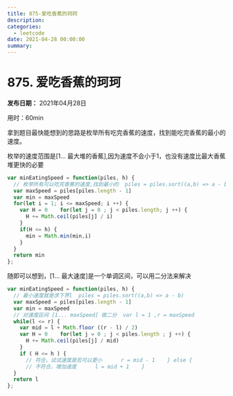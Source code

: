 ```yaml
---
title: 875-爱吃香蕉的珂珂
description: 
categories:
  - leetcode
date: 2021-04-28 00:00:00
summary: 
---
```


# 875. 爱吃香蕉的珂珂

**发布日期：** 2021年04月28日

用时：60min

拿到题目最快能想到的思路是枚举所有吃完香蕉的速度，找到能吃完香蕉的最小的速度。

枚举的速度范围是[1… 最大堆的香蕉],因为速度不会小于1，也没有速度比最大香蕉堆更快的必要

```javascript
var minEatingSpeed = function(piles, h) {
  // 枚举所有可以吃完香蕉的速度,找到最小的  piles = piles.sort((a,b) => a - b)
  var maxSpeed = piles[piles.length - 1]
  var min = maxSpeed
  for(let i = 1; i <= maxSpeed; i ++) {
    var H = 0    for(let j = 0 ; j < piles.length; j ++) {
      H += Math.ceil(piles[j] / i)
    }
    if(H <= h) {
      min = Math.min(min,i)
    }
  }
  return min
};
```

随即可以想到，[1… 最大速度]是一个单调区间，可以用二分法来解决

```javascript
var minEatingSpeed = function(piles, h) {
  // 最小速度就是求下界l  piles = piles.sort((a,b) => a - b)
  var maxSpeed = piles[piles.length - 1]
  var min = maxSpeed
  // 对速度区间 [1... maxSpeed] 做二分  var l = 1 ,r = maxSpeed
  while(l <= r) {
    var mid = l + Math.floor ((r - l) / 2)
    var H = 0    for(let j = 0 ; j < piles.length ; j ++) {
      H += Math.ceil(piles[j] / mid)
    }
    if ( H <= h ) {
      // 符合，试试速度是否可以更小      r = mid - 1    } else {
      // 不符合，增加速度      l = mid + 1    }
  }
  return l
};
```

